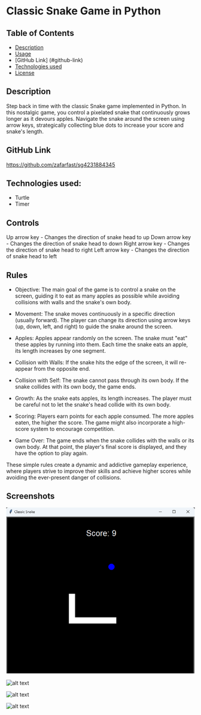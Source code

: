 # Classic Snake Game in Python


## Table of Contents
- [Description](#project-description)
- [Usage](#usage)
- [GitHub Link] (#github-link)
- [Technologies used](#technologies-used)
- [License](#license)


## Description
Step back in time with the classic Snake game implemented in Python. In this nostalgic game, you control a pixelated snake that continuously grows longer as it devours apples. Navigate the snake around the screen using arrow keys, strategically collecting blue dots to increase your score and snake's length.


## GitHub Link
https://github.com/zafarfast/sg4231884345

## Technologies used:
- Turtle
- Timer

## Controls

Up arrow key - Changes the direction of snake head to up
Down arrow key - Changes the direction of snake head to down
Right arrow key - Changes the direction of snake head to right
Left arrow key - Changes the direction of snake head to left


## Rules

- Objective: The main goal of the game is to control a snake on the screen, guiding it to eat as many apples as possible while avoiding collisions with walls and the snake's own body.

- Movement: The snake moves continuously in a specific direction (usually forward). The player can change its direction using arrow keys (up, down, left, and right) to guide the snake around the screen.

- Apples: Apples appear randomly on the screen. The snake must "eat" these apples by running into them. Each time the snake eats an apple, its length increases by one segment.

- Collision with Walls:  If the snake hits the edge of the screen, it will re-appear from the opposite end.

- Collision with Self: The snake cannot pass through its own body. If the snake collides with its own body, the game ends.

- Growth: As the snake eats apples, its length increases. The player must be careful not to let the snake's head collide with its own body.

- Scoring: Players earn points for each apple consumed. The more apples eaten, the higher the score. The game might also incorporate a high-score system to encourage competition.

- Game Over: The game ends when the snake collides with the walls or its own body. At that point, the player's final score is displayed, and they have the option to play again.

These simple rules create a dynamic and addictive gameplay experience, where players strive to improve their skills and achieve higher scores while avoiding the ever-present danger of collisions.


## Screenshots

![alt text](./images/screenshot.png)


![alt text](./client/public/images/mobile1.jpg)

![alt text](./client/public/images/mobile2.jpg)

![alt text](./client/public/images/mobile3.jpg)
